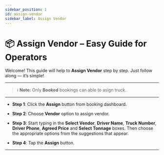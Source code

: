 ```yaml
---
sidebar_position: 1
id: assign-vendor
sidebar_label: Assign Vendor
---
```


# 📦 Assign Vendor – Easy Guide for Operators

Welcome! This guide will help to **Assign Vendor** step by step. Just follow along — it’s simple!

---

> ℹ️ **Note:** Only **Booked** bookings can able to asign truck.

---

- **Step 1**: Click the **Assign** button from booking dashboard.

- **Step 2**: Choose **Vendor** option to assign vendor.

- **Step 3**: Start typing in the **Select Vendor**, **Driver Name**, **Truck Number**, **Driver Phone**, **Agreed Price** and **Select Tonnage** boxes. Then choose the appropriate options from the suggestions that appear.

- **Step 4**: Tap the **Assign** button.

---

